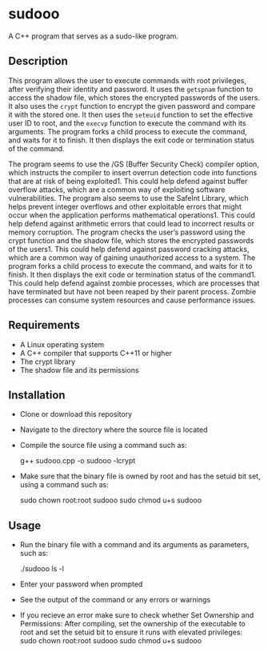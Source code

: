 # sudooo

A C++ program that serves as a sudo-like program.

## Description

This program allows the user to execute commands with root privileges, after verifying their identity and password. It uses the `getspnam` function to access the shadow file, which stores the encrypted passwords of the users. It also uses the `crypt` function to encrypt the given password and compare it with the stored one. It then uses the `seteuid` function to set the effective user ID to root, and the `execvp` function to execute the command with its arguments. The program forks a child process to execute the command, and waits for it to finish. It then displays the exit code or termination status of the command.


The program seems to use the /GS (Buffer Security Check) compiler option, which instructs the compiler to insert overrun detection code into functions that are at risk of being exploited1. This could help defend against buffer overflow attacks, which are a common way of exploiting software vulnerabilities.
The program also seems to use the SafeInt Library, which helps prevent integer overflows and other exploitable errors that might occur when the application performs mathematical operations1. This could help defend against arithmetic errors that could lead to incorrect results or memory corruption.
The program checks the user’s password using the crypt function and the shadow file, which stores the encrypted passwords of the users1. This could help defend against password cracking attacks, which are a common way of gaining unauthorized access to a system.
The program forks a child process to execute the command, and waits for it to finish. It then displays the exit code or termination status of the command1. This could help defend against zombie processes, which are processes that have terminated but have not been reaped by their parent process. Zombie processes can consume system resources and cause performance issues.




## Requirements

- A Linux operating system
- A C++ compiler that supports C++11 or higher
- The crypt library
- The shadow file and its permissions

## Installation

- Clone or download this repository
- Navigate to the directory where the source file is located
- Compile the source file using a command such as:

    g++ sudooo.cpp -o sudooo -lcrypt

- Make sure that the binary file is owned by root and has the setuid bit set, using a command such as:

    sudo chown root:root sudooo
    sudo chmod u+s sudooo

## Usage

- Run the binary file with a command and its arguments as parameters, such as:

    ./sudooo ls -l

- Enter your password when prompted
- See the output of the command or any errors or warnings
- If you recieve an error make sure to check whether Set Ownership and Permissions: After compiling, set the ownership of the executable to root and set the setuid bit to ensure it runs with elevated privileges:
    sudo chown root:root sudooo
    sudo chmod u+s sudooo
